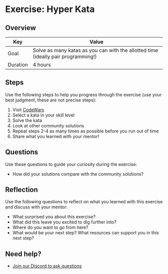 # Exercise: Hyper Kata

## Overview

| Key | Value |
| --- | --- |
| Goal | Solve as many katas as you can with the allotted time (ideally pair programming!) |
| Duration | 4 hours |


## Steps

Use the following steps to help you progress through the exercise (use your best judgment, these are not precise steps):

1. Visit [CodeWars](https://www.codewars.com/kata/latest)
2. Select a kata in your skill level
3. Solve the kata
4. Look at other community solutions
5. Repeat steps 2-4 as many times as possible before you run out of time
6. Share what you learned with your mentor!

## Questions

Use these questions to guide your curiosity during the exercise:

- How did your solutions compare with the community solutions?

## Reflection

Use the following questions to reflect on what you learned with this exercise and discuss with your mentor:

- What surprised you about this exercise?
- What did this leave you excited to dig further into? 
- Where do you want to go from here?
- What would be your next step? What resources can support you in this next step?

## Need help?

- [Join our Discord to ask questions](https://discord.gg/bDVYvG3Czd)
